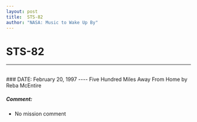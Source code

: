 ```yaml
---
layout: post
title:  STS-82
author: "NASA: Music to Wake Up By"
---
```


# STS-82
----
<br/>
### DATE: February 20, 1997
----
Five Hundred Miles Away From Home by Reba McEntire

##### Comment:
* No mission comment
